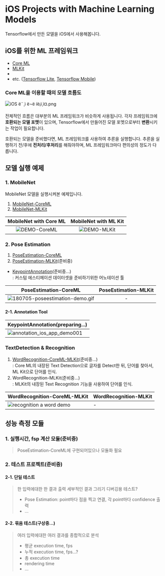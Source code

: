 # iOS Projects with Machine Learning Models

Tensorflow에서 만든 모델을 iOS에서 사용해봅니다. 

## iOS를 위한 ML 프레임워크

- [Core ML](https://developer.apple.com/documentation/coreml)
- [MLKit](https://developers.google.com/ml-kit/)
- 
- etc. ([Tensorflow Lite](https://www.tensorflow.org/mobile/tflite/), [Tensorflow Mobile](https://www.tensorflow.org/mobile/))

### Core ML을 이용할 때의 모델 흐름도

![iOS ë¨¸ì ë¬ë íë¡ì¸ì¤.png](https://github.com/MachineLearningOfThings/mot-ios-tensorflow/blob/master/Resource/iOS%20%EB%A8%B8%EC%8B%A0%EB%9F%AC%EB%8B%9D%20%ED%94%84%EB%A1%9C%EC%84%B8%EC%8A%A4.png?raw=true)

전체적인 흐름은 대부분의 ML 프레임워크가 비슷하게 사용됩니다. 각자 프레임워크에 **호환되는 모델 포멧**이 있으며, Tensorflow에서 만들어진 모델 포멧으로부터 **변환**시키는 작업이 필요합니다. 

호환되는 모델을 준비했다면, ML 프레임워크를 사용하여 추론을 실행합니다. 추론을 실행하기 전/후에 **전처리/후처리**를 해줘야하며, ML 프레임워크마다 편의성의 정도가 다릅니다.

## 모델 실행 예제

### 1. MobileNet

MobileNet 모델을 실행시켜본 예제입니다.

1. [MobileNet-CoreML](https://github.com/tucan9389/MobileNetApp-CoreML)
2. [MobileNet-MLKit](https://github.com/tucan9389/MobileNetApp-MLKit)

|                    MobileNet with Core ML                    |                    MobileNet with ML Kit                     |
| :----------------------------------------------------------: | :----------------------------------------------------------: |
| ![DEMO-CoreML](https://github.com/tucan9389/MobileNetApp-CoreML/blob/master/resource/MobileNet-CoreML-DEMO.gif?raw=true) | ![DEMO-MLKit](https://github.com/tucan9389/MobileNetApp-MLKit/blob/master/resource/MobileNet-MLKit-DEMO.gif?raw=true) |

### 2. Pose Estimation

1. [PoseEstimation-CoreML](https://github.com/tucan9389/PoseEstimation-CoreML)
2. [PoseEstimation-MLKit](https://github.com/tucan9389/PoseEstimation-MLKit)(준비중)

- [KeypointAnnotation](https://github.com/tucan9389/KeypointAnnotation)(준비중...)<br>
  : 커스텀 에스티메이션 데이터셋을 준비하기위한 어노테이션 툴

|                    PoseEstimation-CoreML                     | PoseEstimation-MLKit |
| :----------------------------------------------------------: | :------------------: |
| ![180705-poseestimation-demo.gif](https://github.com/tucan9389/PoseEstimation-CoreML/raw/master/resource/180801-poseestimation-demo.gif?raw=true) |          -           |

#### 2-1. Annotation Tool

| KeypointAnnotation(preparing...)                             |
| ------------------------------------------------------------ |
| ![annotation_ios_app_demo001](Resource/annotation_ios_app_demo001.gif) |

### TextDetection & Recognition

1. [WordRecognition-CoreML-MLKit](https://github.com/tucan9389/WordRecognition-CoreML-MLKit)(준비중...)<br>
   : Core ML의 내장된 Text Detection으로 글자를 Detect한 뒤, 단어를 찾아서, ML Kit으로 단어를 인식.
2. WordRecognition-MLKit(준비중...)<br>
   : MLKit의 내장된 Text Recognition 기능을 사용하여 단어를 인식.

| WordRecognition-CoreML-MLKit                                 | WordRecognition-MLKit |
| ------------------------------------------------------------ | --------------------- |
| ![recognition a word demo](Resource/recognition_a_word_demo002.gif) | -                     |



## 성능 측정 모듈

### 1. 실행시간, fsp 계산 모듈(준비중)

> PoseEstimation-CoreML에 구현되어있으나 모듈화 필요

### 2. 테스트 프로젝트(준비중)

#### 2-1. 단일 테스트

> 한 입력에대한 한 결과 출력
> 세부적인 결과 그리기
> 디버깅용 테스트?
>
> - Pose Estimation: point마다 점을 찍고 연결, 각 point마다 confidence 출력
> - ...

#### 2-2. 묶음 테스트(구상중...)

> 여러 입력에대한 여러 결과를 종합적으로 분석
>
> - 평균 execution time, fps
> - 누적 execution time, fps...?
> - 총 execution time
> - rendering time
> - ...
